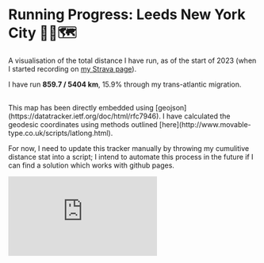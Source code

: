 # Running Progress: Leeds <i class="fa-solid fa-arrow-right" aria-hidden="true" style="color: #BF4215;"></i> New York City 🏃‍♂🗺
A visualisation of the total distance I have run, as of the start of 2023 (when I started recording on [my Strava page](https://www.strava.com/athletes/53847048)).

I have run **859.7 / 5404 km**, 15.9% through my trans-atlantic migration. 

<div style="text-align: center; padding: 8px;">
  <script src="https://embed.github.com/view/geojson/jamesphilbrick/personal-website/main/pages/running-leeds-to-nyc/geojson_data.geojson"></script>
</div>
This map has been directly embedded using [geojson](https://datatracker.ietf.org/doc/html/rfc7946).
I have calculated the geodesic coordinates using methods outlined [here](http://www.movable-type.co.uk/scripts/latlong.html).

For now, I need to update this tracker manually by throwing my cumulitive distance stat into a script; I intend to automate this process in the future if I can find a solution which works with github pages.

<iframe height='160' width='300' frameborder='0' allowtransparency='true' scrolling='no' src='https://www.strava.com/athletes/53847048/activity-summary/f5193e6b8417a4ef90e4286b6ad467761f22b8aa'></iframe>
